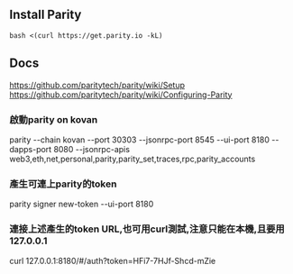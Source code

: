 ## Install Parity ##
```
bash <(curl https://get.parity.io -kL)
```

## Docs ##
https://github.com/paritytech/parity/wiki/Setup
https://github.com/paritytech/parity/wiki/Configuring-Parity

### 啟動parity on kovan ###
parity --chain kovan --port 30303 --jsonrpc-port 8545 --ui-port 8180 --dapps-port 8080 --jsonrpc-apis web3,eth,net,personal,parity,parity_set,traces,rpc,parity_accounts

### 產生可連上parity的token ###
parity signer new-token --ui-port 8180

### 連接上述產生的token URL,也可用curl測試,注意只能在本機,且要用127.0.0.1 ###
curl 127.0.0.1:8180/#/auth?token=HFi7-7HJf-Shcd-mZie
